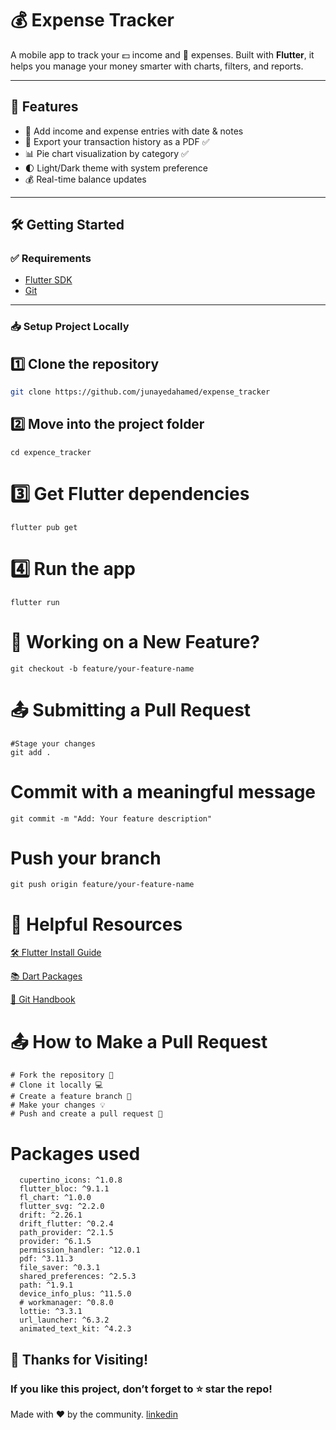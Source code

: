 # 💰 Expense Tracker

A mobile app to track your 💵 income and 💸 expenses. Built with **Flutter**, it helps you manage your money smarter with charts, filters, and reports.

---

## 🚀 Features

- 💸 Add income and expense entries with date & notes
- 📄 Export your transaction history as a PDF ✅
- 📊 Pie chart visualization by category ✅
- 🌓 Light/Dark theme with system preference
- 💰 Real-time balance updates

---

## 🛠️ Getting Started

### ✅ Requirements

- [Flutter SDK](https://docs.flutter.dev/get-started/install)
- [Git](https://git-scm.com/)

---

### 📥 Setup Project Locally


## 1️⃣ Clone the repository
```bash
git clone https://github.com/junayedahamed/expense_tracker
```
## 2️⃣ Move into the project folder
```
cd expence_tracker
```

# 3️⃣ Get Flutter dependencies
```
flutter pub get
```

# 4️⃣ Run the app
```
flutter run
```
# 🌱 Working on a New Feature?
```
git checkout -b feature/your-feature-name
```
# 📤 Submitting a Pull Request
```
#Stage your changes
git add .
```
# Commit with a meaningful message
```
git commit -m "Add: Your feature description"
```
# Push your branch
```
git push origin feature/your-feature-name

```
#

# 🔗 Helpful Resources
<a href='https://flutter.dev/'> 🛠️ Flutter Install Guide </a>

<a href='https://pub.dev/'> 📚 Dart Packages</a>

<a href='https://www.geeksforgeeks.org/git/what-is-github-and-how-to-use-it/'>📘 Git Handbook</a>

# 📤 How to Make a Pull Request

```
# Fork the repository 🍴
# Clone it locally 💻
# Create a feature branch 🌿
# Make your changes 💡
# Push and create a pull request 🚀
```

# Packages used

```
  cupertino_icons: ^1.0.8
  flutter_bloc: ^9.1.1
  fl_chart: ^1.0.0
  flutter_svg: ^2.2.0
  drift: ^2.26.1
  drift_flutter: ^0.2.4
  path_provider: ^2.1.5
  provider: ^6.1.5
  permission_handler: ^12.0.1
  pdf: ^3.11.3
  file_saver: ^0.3.1
  shared_preferences: ^2.5.3
  path: ^1.9.1
  device_info_plus: ^11.5.0
  # workmanager: ^0.8.0
  lottie: ^3.3.1
  url_launcher: ^6.3.2
  animated_text_kit: ^4.2.3

  ```

## 👏 Thanks for Visiting!
<h3> If you like this project, don’t forget to ⭐️ star the repo! </h3>

Made with ❤️ by the community. <a href='https://www.linkedin.com/in/junayed-ahamed/'>linkedin</a>



